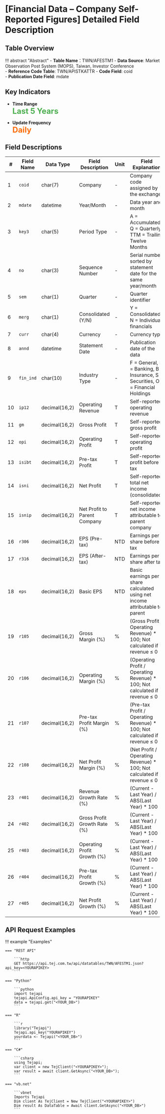 # [Financial Data – Company Self-Reported Figures] Detailed Field Description


## Table Overview

!!! abstract "Abstract"
    - **Table Name**：TWN/AFESTM1
    - **Data Source**: Market Observation Post System (MOPS), Taiwan, Investor Conference  
    - **Reference Code Table**: TWN/APISTKATTR 
    - **Code Field**: coid  
    - **Publication Date Field**: mdate

## Key Indicators

<div class="grid cards grid-3" markdown>

<!-- - __Record Count__  
  **<span style="font-size: 1.8em; color: #2196f3;">150,610</span>** -->

- __Time Range__  
  **<span style="font-size: 1.8em; color: #4caf50;">Last 5 Years</span>**

- __Update Frequency__  
  **<span style="font-size: 1.8em; color: #ff6d00;">Daily</span>**

</div>

## Field Descriptions

| #  | Field Name | Data Type     | Field Description              | Unit   | Field Explanation |
|----|------------|---------------|--------------------------------|--------|-------------------|
| 1  | `coid`       | char(7)       | Company                        | -      | Company code assigned by the exchange |
| 2  | `mdate`      | datetime      | Year/Month                     | -      | Data year and month |
| 3  | `key3`       | char(5)       | Period Type                    | -      | A = Accumulated, Q = Quarterly, TTM = Trailing Twelve Months |
| 4  | `no`         | char(3)       | Sequence Number                | -      | Serial number sorted by statement date for the same year/month |
| 5  | `sem`        | char(1)       | Quarter                        | -      | Quarter identifier |
| 6  | `merg`       | char(1)       | Consolidated (Y/N)             | -      | Y = Consolidated, N = Individual financials |
| 7  | `curr`       | char(4)       | Currency                       | -      | Currency type |
| 8  | `annd`       | datetime      | Statement Date                 | -      | Publication date of the data |
| 9  | `fin_ind`    | char(10)      | Industry Type                  | -      | F = General, H = Banking, B = Insurance, S = Securities, O = Financial Holdings |
| 10 | `ip12`       | decimal(16,2) | Operating Revenue              | T      | Self-reported operating revenue |
| 11 | `gm`         | decimal(16,2) | Gross Profit                   | T      | Self-reported gross profit |
| 12 | `opi`        | decimal(16,2) | Operating Profit               | T      | Self-reported operating profit |
| 13 | `isibt`      | decimal(16,2) | Pre-tax Profit                 | T      | Self-reported profit before tax |
| 14 | `isni`       | decimal(16,2) | Net Profit                     | T      | Self-reported total net income (consolidated) |
| 15 | `isnip`      | decimal(16,2) | Net Profit to Parent Company   | T      | Self-reported net income attributable to parent company |
| 16 | `r306`       | decimal(16,2) | EPS (Pre-tax)                  | NTD    | Earnings per share before tax |
| 17 | `r316`       | decimal(16,2) | EPS (After-tax)                | NTD    | Earnings per share after tax |
| 18 | `eps`        | decimal(16,2) | Basic EPS                      | NTD    | Basic earnings per share calculated using net income attributable to parent |
| 19 | `r105`       | decimal(16,2) | Gross Margin (%)               | %      | (Gross Profit / Operating Revenue) * 100; Not calculated if revenue ≤ 0 |
| 20 | `r106`       | decimal(16,2) | Operating Margin (%)           | %      | (Operating Profit / Operating Revenue) * 100; Not calculated if revenue ≤ 0 |
| 21 | `r107`       | decimal(16,2) | Pre-tax Profit Margin (%)      | %      | (Pre-tax Profit / Operating Revenue) * 100; Not calculated if revenue ≤ 0 |
| 22 | `r108`       | decimal(16,2) | Net Profit Margin (%)          | %      | (Net Profit / Operating Revenue) * 100; Not calculated if revenue ≤ 0 |
| 23 | `r401`       | decimal(16,2) | Revenue Growth Rate (%)        | %      | (Current - Last Year) / ABS(Last Year) * 100 |
| 24 | `r402`       | decimal(16,2) | Gross Profit Growth Rate (%)   | %      | (Current - Last Year) / ABS(Last Year) * 100 |
| 25 | `r403`       | decimal(16,2) | Operating Profit Growth (%)    | %      | (Current - Last Year) / ABS(Last Year) * 100 |
| 26 | `r404`       | decimal(16,2) | Pre-tax Profit Growth (%)      | %      | (Current - Last Year) / ABS(Last Year) * 100 |
| 27 | `r405`       | decimal(16,2) | Net Profit Growth (%)          | %      | (Current - Last Year) / ABS(Last Year) * 100 |


## API Request Examples

!!! example "Examples"

    === "REST API"
    
        ```http
        GET https://api.tej.com.tw/api/datatables/TWN/AFESTM1.json?api_key=<YOURAPIKEY>
        ```
    
    === "Python"
    
        ```python
        import tejapi
        tejapi.ApiConfig.api_key = "YOURAPIKEY"
        data = tejapi.get("<YOUR_DB>")
        ```
    
    === "R"
    
        ```r
        library("Tejapi")
        Tejapi.api_key("YOURAPIKEY")
        yourdata <- Tejapi("<YOUR_DB>")
        ```
    
    === "C#"
    
        ```csharp
        using Tejapi;
        var client = new TejClient("<YOURAPIKEY>");
        var result = await client.GetAsync("<YOUR_DB>");
        ```
    
    === "vb.net"
    
        ```vbnet
        Imports Tejapi
        Dim client As TejClient = New TejClient("<YOURAPIKEY>")
        Dim result As DataTable = Await client.GetAsync("<YOUR_DB>")
        ```

<div style="margin-bottom: 80px;"></div>
